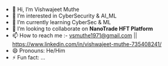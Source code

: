- 👋 Hi, I’m Vishwajeet Muthe
- 👀 I’m interested in CyberSecurity & AI_ML
- 🌱 I’m currently learning  CyberSec & ML
- 💞️ I’m looking to collaborate on **NanoTrade HFT Platform**
- 📫 How to reach me :- vsmuthe1971@gmail.com || https://www.linkedin.com/in/vishwajeet-muthe-735408241/
- 😄 Pronouns: He/Him
- ⚡ Fun fact: ...

<!---
ScottTiger26/ScottTiger26 is a ✨ special ✨ repository because its `README.md` (this file) appears on your GitHub profile.
You can click the Preview link to take a look at your changes.
--->
